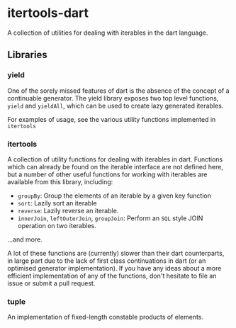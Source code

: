 # itertools-dart #

A collection of utilities for dealing with iterables in the dart language.

## Libraries ##

### yield ###

One of the sorely missed features of dart is the absence of the concept of a continuable generator.
The yield library exposes two top level functions, `yield` and `yieldAll`, which can be used to
create lazy generated iterables.

For examples of usage, see the various utility functions implemented in `itertools`

### itertools ###

A collection of utility functions for dealing with iterables in dart. Functions which can already
be found on the iterable interface are not defined here, but a number of other useful functions for
working with iterables are available from this library, including:

* `groupBy`: Group the elements of an iterable by a given key function
* `sort`: Lazily sort an iterable
* `reverse`: Lazily reverse an iterable.
* `innerJoin`, `leftOuterJoin`, `groupJoin`: Perform an `SQL` style JOIN operation on two iterables.

...and more.

A lot of these functions are (currently) slower than their dart counterparts, in large part due to the lack
of first class continuations in dart (or an optimised generator implementation). If you have any ideas about
a more efficient implementation of any of the functions, don't hesitate to file an issue or submit a pull
request.


### tuple ###

An implementation of fixed-length constable products of elements.

